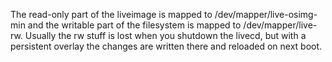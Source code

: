 The read-only part of the liveimage is mapped to /dev/mapper/live-osimg-min and the writable part of the filesystem is mapped to /dev/mapper/live-rw.
Usually the rw stuff is lost when you shutdown the livecd, but with a persistent overlay the changes are written there and reloaded on next boot.
